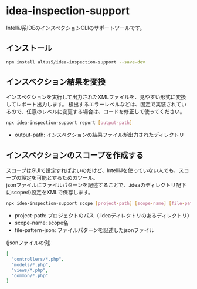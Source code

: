 # idea-inspection-support

IntelliJ系IDEのインスペクションCLIのサポートツールです。

## インストール

```bash
npm install altus5/idea-inspection-support --save-dev
```

## インスペクション結果を変換

インスペクションを実行して出力されたXMLファイルを、見やすい形式に変換してレポート出力します。
検出するエラーレベルなどは、固定で実装されているので、任意のレベルに変更する場合は、コードを修正して使ってください。

```bash
npx idea-inspection-support report [output-path]
```

* output-path: インスペクションの結果ファイルが出力されたディレクトリ

## インスペクションのスコープを作成する

スコープはGUIで設定すればよいのだけど、IntelliJを使っていない人でも、スコープの設定を可能とするためのツール。  
jsonファイルにファイルパターンを記述することで、.ideaのディレクトリ配下にscopeの設定をXMLで保存します。

```bash
npx idea-inspection-support scope [project-path] [scope-name] [file-pattern-json]
```

* project-path: プロジェクトのパス（.ideaディレクトリのあるディレクトリ）
* scope-name: scope名
* file-pattern-json: ファイルパターンを記述したjsonファイル

(jsonファイルの例)
```json
[
  "controllers/*.php",
  "models/*.php",
  "views/*.php",
  "common/*.php"
]
```
